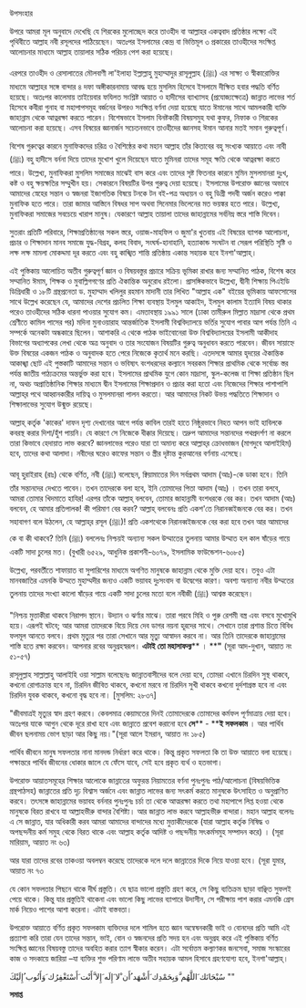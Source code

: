 
উপসংহার

উপরে আমরা মূল অনুবাদে দেখেছি যে শিরকের মুলোচ্ছেদ করে তাওহীদ বা আল্লাহর একত্ববাদ প্রতিষ্ঠার লক্ষ্যে এই পৃথিবীতে আল্লাহ নবী রসূলদের পাঠিয়েছেন। অতঃপর ইসলামের কেন্দ্র বা ভিত্তিমূল ৩ প্রকারের তাওহীদের সংক্ষিপ্ত আলোচনার মাধ্যমে আল্লাহ তায়ালার সঠিক পরিচয় পেশ করা হয়েছে।

এরপরে তাওহীদ ও রেসালাতের মৌলবাণী লা&#39;ইলাহা ইল্লাল্লাহু মুহাম্মাদুর রাসূলুল্লাহ (ﷺ) এর সাক্ষ্য ও স্বীকারোক্তির মাধ্যমে আল্লাহর সঙ্গে বান্দার ৪ দফা অঙ্গীকারনামায় আবদ্ধ হয়ে মুসলিম হিসেবে ইসলামে দীক্ষিত হবার পদ্ধতি বর্ণিত হয়েছে। অতঃপর কালেমায় তাইয়েবার ফযিলত সংশ্লিষ্ট আয়াত ও হাদীসের ব্যাখ্যাসহ (প্রযোজ্যক্ষেত্রে) জান্নাত লাভের শর্ত হিসেবে কবীরা গুনাহ বা মহাপাপসমূহ বর্জনের উপরও সংক্ষিপ্ত বর্ণনা দেয়া হয়েছে যাতে ঈমানের সাথে আমলকারী ব্যক্তি জাহান্নাম থেকে আত্নরক্ষা করতে পারেন। বিশেষভাবে ইসলাম বিনষ্টকারী বিষয়সমুহ যথা কুফর, নিফাক ও শিরকের আলোচনা করা হয়েছে। এসব বিষয়ের জ্ঞানার্জন সচেতনভাবে তাওহীদের জ্ঞানসহ ঈমান আনার মতই সমান গুরুত্বপূর্ণ।

বিশেষ গুরুত্বের কারনে মুনাফিকদের চরিত্র ও বৈশিষ্ঠের কথা মহান আল্লাহ তাঁর কিতাবের বহু সংখ্যক আয়াতে এবং নাবী (ﷺ) বহু হাদীসে বর্ননা দিয়ে তাদের মুখোশ খুলে দিয়েছেন যাতে মুমিনরা তাদের সমূহ ক্ষতি থেকে আত্নরক্ষা করতে পারে। উল্লেখ্য, মুনাফিকরা মুসলিম সমাজের মাঝেই বাস করে এবং তাদের সৃষ্ট ফিতনার কারনে মুমিন মুসলমানরা দুঃখ, কষ্ট ও বহু ক্ষয়ক্ষতির সম্মুখীন হয়। সেকারনে বিষয়টির উপর গুরুত্ব দেয়া হয়েছে। ইসলামের উপরোক্ত জ্ঞানের অভাবে আমাদের স্নেহের সন্তান ও স্বজনরা ইজাগতিক বিষয়ে টনকে টন বই-পত্র অধ্যয়ন ও বহু ডিগ্রী পদবী অর্জন করেও পাক্কা মুনাফিক হতে পারে। তারা জামার আস্তিনে বিষধর সাপ অথবা সিনেমার ভিলেনের মত ভয়ঙ্কর হতে পারে। উল্লেখ্য, মুনাফিকরা সমাজের সবচেয়ে খারাপ মানুষ। যেকারণে আল্লাহ তায়ালা তাদের জাহান্নামের সর্বনিম্ন স্তরে শাস্তি দিবেন।

সুতরাং প্রতিটি পরিবারে, শিক্ষাপ্রতিষ্ঠানের সকল স্তরে, ওয়াজ-মাহফিল ও জুমা&#39;র খুতবায় এই বিষয়ের ব্যাপক আলোচনা, প্রচার ও শিক্ষাদান মানব সমাজে যুদ্ধ-বিগ্রহ, কলহ বিবাদ, সংঘর্ষ-হানাহানি, হত্যাকান্ড সংঘটন বা সেরূপ পরিস্থিতি সৃষ্টি ও লক্ষ লক্ষ মামলা মোকদ্দমা দূর করতে এবং বহু কাঙ্খিত শান্তি প্রতিষ্ঠায় একান্ত সহায়ক হবে ইনশা&#39;আল্লাহ্।

এই পুস্তিকায় আলোচিত অতীব গুরুত্বপূর্ণ জ্ঞান ও বিষয়বস্তুর প্রচারে সক্রিয় ভূমিকা রাখার জন্য সম্মানিত পাঠক, বিশেষ করে সম্মানিত ঈমাম, শিক্ষক ও মুবাল্লিগগণের প্রতি ঐকান্তিক অনুরোধ রইলো। প্রাসঙ্গিকভাবে উল্লেখ্য, দ্বীনী শিক্ষায় পিএইডি ডিগ্রিধারী ও ১৮টি গ্রন্থপ্রনেতা ড. মুহাম্মাদ খলিলুর রহমান মাদানী তার লিখিত &quot;আল্লাহ এক&quot; বইয়ের ভূমিকায় আফসোসের সাথে উল্লেখ করেছেন যে, আমাদের দেশের প্রচলিত শিক্ষা ব্যবস্থায় ইলমুল আকাইদ, ইলমুল কালাম ইত্যাদি বিষয় থাকার পরেও তাওহীদের সঠিক ধারনা পাওয়ার সুযোগ কম। এমতাবস্থায় ১৯৯১ সালে (ঢাকা তামীরুল মিল্লাত মাদ্রাসা থেকে প্রথম শ্রেণীতে কামিল পাসের পর) মদিনা মুনাওয়ারাহ আন্তর্জাতিক ইসলামী বিশ্ববিদ্যালয়ে ভর্তির সুযোগ পাবার আগ পর্যন্ত তিনি এ সম্পর্কে অনেকটা অন্ধকারে ছিলেন। আশাকরি এ থেকে পাঠক ভাইবোনেরা উক্ত বিশ্ববিদ্যালয়ের ইসলামী আকীদাহ বিভাগের অধ্যাপকের লেখা থেকে অত্র অনুবাদ ও তার সংযোজন বিষয়টির গুরুত্ব অনুধাবন করতে পারবেন। জীবন সায়াহ্নে উক্ত বিষয়ের একজন পাঠক ও অনুবাদক হতে পেরে নিজেকে কৃতার্থ মনে করছি। এতদসঙ্গে আমার হৃদয়ের ঐকান্তিক আকাঙ্খা ছোট এই পুস্তকাটি আমাদের সন্তান ও ভবিষ্যৎ বংশধরদের কল্যানে সবরকম শিক্ষার প্রাথমিক থেকে সর্বোচ্চ স্তর পর্যন্ত জাতীয় পাঠ্যক্রমের অন্তর্ভুক্ত করা হবে। ইসলামের প্রাথমিক যুগে কোন মাদ্রাসা, স্কুল-কলেজ বা শিক্ষা প্রতিষ্ঠান ছিল না, অথচ অপ্রাতিষ্ঠানিক শিক্ষার মাধ্যমে দ্বীন ইসলামের শিক্ষাপ্রদান ও প্রচার করা হতো এবং নিজেদের শিক্ষার পাশাপাশি আল্লাহ্‌র পথে আহ্বানকারীর দায়িত্ব ও মুসলমানরা পালন করতো। আর আমাদের নিকট উভয় পদ্ধতিতে শিক্ষাদান ও শিক্ষালাভের সুযোগ উন্মুক্ত রয়েছে।

আল্লাহ্‌ কর্তৃক &#39;কাকের&#39; দাফন দৃশ্য দেখানোর আগে পর্যন্ত কাবিল তারই হাতে নিষ্ঠুরভাবে নিহত আপন ভাই হাবিলকে কবরস্থ করার দিশা/হুঁশ পায়নি। যে কারণে সে নিজেকে ধীক্কার দিয়েছে। তদ্রুপ আমাদের সন্তানদের পথপ্রদর্শণ না করলে তারা কিভাবে হেদায়াত লাভ করবে? জ্ঞানলাভের পরেও যারা তা অমান্য করে আল্লাহ্‌র ক্রোধভাজন (মাগদুবে আলাইহিম) হবে, তাদের কথা আলাদা। নবীদের ঘরেও কাফের সন্তান ও স্ত্রীর দৃষ্টান্ত কুরআনের বর্ণনায় এসেছে।

আবূ হুরাইরাহ (রাঃ) থেকে বর্ণিত, নবী (ﷺ) বলেছেন, ক্বিয়ামাতের দিন সর্বপ্রথম আদাম (আঃ)-কে ডাকা হবে। তিনি তাঁর সন্তানদের দেখতে পাবেন। তখন তাদেরকে বলা হবে, ইনি তোমাদের পিতা আদাম (আঃ) । তখন তারা বলবে, আমরা তোমার খিদমাতে হাযির! এরপর তাঁকে আল্লাহ্ বলবেন, তোমার জাহান্নামী বংশধরকে বের কর। তখন আদাম (আঃ) বলবেন, হে আমার প্রতিপালক! কী পরিমাণ বের করব? আল্লাহ্ বলবেনঃ প্রতি একশ&#39;তে নিরানব্বইজনকে বের কর। তখন সহাবাগণ বলে উঠলেন, হে আল্লাহ্‌র রসূল (ﷺ)! প্রতি একশথেকে নিরানব্বইজনকে বের করা হবে তখন আর আমাদের কে বা কী থাকবে? তিনি (ﷺ) বললেনঃ নিশ্চয়ই অন্যান্য সকল উম্মাতের তুলনায় আমার উম্মাত হল কাল ষাঁড়ের গায়ে একটি সাদা চুলের মত। (বুখারী ৬৫২৯, আধুনিক প্রকাশনী-৬০৭৯, ইসলামিক ফাউন্ডেশন-৬০৮৫)

উল্লেখ্য, পরবর্তীতে শাফায়াত বা সুপারিশের মাধ্যমে অগণিত মানুষকে জাহান্নাম থেকে মুক্তি দেয়া হবে। তবুও এটা মানবজাতির এমনকি উম্মতে মুহাম্মদীর জন্যও একটি ভয়াবহ দুঃসংবাদ বা উদ্বেগের কারণ। অবশ্য অন্যান্য নবীর উম্মতের তুলনায় তাদের সংখ্যা কালো ষাঁড়ের গায়ে একটি সাদা চুলের মতো বলে নবীজী (ﷺ) আশ্বস্ত করেছেন।

&quot;নিশ্চয় মুত্তাকীরা থাকবে নিরাপদ স্থানে। উদ্যান ও ঝর্ণার মাঝে। তারা পরবে মিহি ও পুরু রেশমী বস্ত্র এবং বসবে মুখোমুখি হয়ে। এরূপই ঘটবে; আর আমরা তাদেরকে বিয়ে দিয়ে দেব ডাগর নয়না হূরদের সাথে। সেখানে তারা প্রশান্ত চিত্তে বিবিধ ফলমূল আনতে বলবে। প্রথম মৃত্যুর পর তারা সেখানে আর মৃত্যু আস্বাদন করবে না। আর তিনি তাদেরকে জাহান্নামের শাস্তি হতে রক্ষা করবেন। আপনার রবের অনুগ্রহস্বরূপ। **এটাই তো মহাসাফল্য**** । ****&quot;** (সূরা আদ-দুখান, আয়াত নং ৫১-৫৭)

রাসূলুল্লাহ সাল্লাল্লাহু আলাইহি ওয়া সাল্লাম বলেছেনঃ জান্নাতবাসীদের বলে দেয়া হবে, তোমরা এখানে চিরদিন সুস্থ থাকবে, কখনো রোগাক্রান্ত হবে না, চিরদিন জীবিত থাকবে, কখনো মরবে না চিরদিন সুখী থাকবে কখনো দুর্দশাগ্ৰস্ত হবে না এবং চিরদিন যুবক থাকবে, কখনো বৃদ্ধ হবে না। [মুসলিম: ২৮৩৭]

&quot;জীবমাত্রই মৃত্যুর স্বাদ গ্রহণ করবে। কেবলমাত্র কেয়ামতের দিনই তোমাদেরকে তোমাদের কর্মফল পূর্ণমাত্রায় দেয়া হবে। অতঃপর যাকে আগুন থেকে দূরে রাখা হবে এবং জান্নাতে প্রবেশ করানো হবে **সে**** - ****ই সফলকাম** । আর পার্থিব জীবন ছলনাময় ভোগ ছাড়া আর কিছু নয়।&quot;(সূরা আলে ইমরান, আয়াত নং ১৮৫)

পার্থিব জীবনে মানুষ সফলতার নানা মানদন্ড নির্ধারণ করে থাকে। কিন্তু প্রকৃত সফলতা কি তা উক্ত আয়াতে বলা হয়েছে। পক্ষান্তরে পার্থিব জীবনের ধোকার জালে যে ফেঁসে যাবে, সেই হবে প্রকৃত ব্যর্থ ও হতভাগা।

উপরোক্ত আয়াতসমূহের শিক্ষার আলোকে জান্নাতের অফুরন্ত নিয়ামতের বর্ণনা পুনঃপুনঃ পাঠ/আলোচনা (বিষয়ভিত্তিক গ্রন্থপাঠসহ) জান্নাতের প্রতি দৃঢ় বিশ্বাস অর্জনে এবং জান্নাত লাভের জন্য সৎকর্ম করতে মানুষকে উৎসাহিত ও অনুপ্রাণিত করবে। তৎসঙ্গে জাহান্নামের ভয়াবহ বর্ননার পুনঃপুনঃ চর্চা তা থেকে আত্মরক্ষা করতে তথা মহাপাপে লিপ্ত হওয়া থেকে মানুষকে বিরত রাখবে যা আল্লাহভীরু বান্দার বৈশিষ্ট্য। আর জান্নাত লাভ করবে আল্লাহভীরু বান্দারা। মহান আল্লাহ বলেনঃ এ সে জান্নাত, যার অধিকারী করব আমরা আমাদের বান্দাদের মধ্যে মুত্তাকীদেরকে (যারা আল্লাহ কর্তৃক নিষিদ্ধ ও অপছন্দনীয় কর্ম সমুহ থেকে বিরত থাকে এবং আল্লাহ কর্তৃক আদিষ্ট ও পছন্দনীয় সৎকর্মসমুহ সম্পাদন করে) । (সূরা মারিয়াম, আয়াত নং ৬৩)

আর যারা তাদের রবের তাকওয়া অবলম্বন করেছে তাদেরকে দলে দলে জান্নাতের দিকে নিয়ে যাওয়া হবে। (সূরা যুমার, আয়াত নং ৭৩

যে কোন সফলতার পিছনে থাকে দীর্ঘ প্রস্তুতি। যে ছাত্র ভালো প্রস্তুতি গ্রহণ করে, সে কিছু ব্যতিক্রম ছাড়া বাঞ্ছিত সুফলই পেয়ে থাকে। কিন্তু যার প্রস্তুতিই থাকেনা এবং ভালো কিছু লাভের ব্যাপারে উদাসীন, সে পরীক্ষায় পাশ করার এমনকি গ্রেস মার্ক নিয়েও পাশের আশা করেনা। এটাই বাস্তবতা।

উপরোক্ত আয়াতে বর্ণিত প্রকৃত সফলকাম ব্যক্তিদের দলে শামিল হতে জ্ঞান অন্বেষনকারী ভাই ও বোনদের প্রতি আমি এই প্রত্যাশা করি তারা যেন তাদের সন্তান, ভাই, বোন ও স্বজনদের প্রতি সদয় হন এবং অনুগ্রহ করে এই পুস্তিকায় বর্ণিত সংক্ষিপ্ত জ্ঞানের বিষয়বস্তু তাদের অবহিত করার ত্যাগ স্বীকার করেন। এটা সর্বোত্তম কল্যাণকর জনসেবা, সমাজ সংস্কারের কাজ ও সদকায়ে জারিয়া –যা ব্যক্তির শুভ পরিণাম লাভে অতীব সহায়ক আমল হিসাবে গ্রহণযোগ্য হবে, ইনশা&#39;আল্লাহ্‌।

‏&quot;‏ سُبْحَانَك َاللَّهُم َّوَبِحَمْدِك َأَشْهَد ُأَن ْلا َإِلَه َإِلا َّأَنْت َأَسْتَغْفِرُك َوَأَتُوب ُإِلَيْكَ‏&quot;

**সমাপ্ত**
